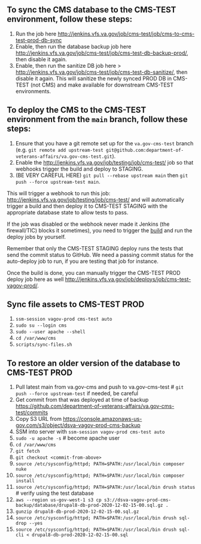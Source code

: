 ## To sync the CMS database to the CMS-TEST environment, follow these steps:
1. Run the job here http://jenkins.vfs.va.gov/job/cms-test/job/cms-to-cms-test-prod-db-sync
1. Enable, then run the database backup job here http://jenkins.vfs.va.gov/job/cms-test/job/cms-test-db-backup-prod/, then disable it again.
1. Enable, then run the sanitize DB job here > http://jenkins.vfs.va.gov/job/cms-test/job/cms-test-db-sanitize/, then disable it again. This will sanitize the newly synced PROD DB in CMS-TEST (not CMS) and make available for downstream CMS-TEST environments.

## To deploy the CMS to the CMS-TEST environment from the `main` branch, follow these steps:
1. Ensure that you have a git remote set up for the `va.gov-cms-test` branch (e.g. `git remote add upstream-test git@github.com:department-of-veterans-affairs/va.gov-cms-test.git`).
1. Enable the http://jenkins.vfs.va.gov/job/testing/job/cms-test/ job so that webhooks trigger the build and deploy to STAGING.
1. (BE VERY CAREFUL HERE) `git pull --rebase upstream main` then  `git push --force upstream-test main`.

This will trigger a webhook to run this job: http://jenkins.vfs.va.gov/job/testing/job/cms-test/ and will automatically trigger a build and then deploy it to CMS-TEST STAGING with the appropriate database state to allow tests to pass. 

If the job was disabled or the webhook never made it Jenkins (the firewall/TIC) blocks it sometimes), you need to trigger the [build](http://jenkins.vfs.va.gov/job/builds/job/cms-test/) and run the deploy jobs by yourself. 

Remember that only the CMS-TEST STAGING deploy runs the tests that send the commit status to GitHub. We need a passing commit status for the auto-deploy job to run, if you are testing that job for instance. 

Once the build is done, you can manually trigger the CMS-TEST PROD deploy job here as well http://jenkins.vfs.va.gov/job/deploys/job/cms-test-vagov-prod/.

## Sync file assets to CMS-TEST PROD
1. `ssm-session vagov-prod cms-test auto`
1. `sudo su --login cms` 
2. `sudo --user apache --shell`
3. `cd /var/www/cms`
4. `scripts/sync-files.sh`

## To restore an older version of the database to CMS-TEST PROD
1. Pull latest main from va.gov-cms and push to va.gov-cms-test # `git push --force upstream-test` if needed, be careful
1. Get commit from that was deployed at time of backup https://github.com/department-of-veterans-affairs/va.gov-cms-test/commits
1. Copy S3 URL from https://console.amazonaws-us-gov.com/s3/object/dsva-vagov-prod-cms-backup
1. SSM into server with `ssm-session vagov-prod cms-test auto`
1. `sudo -u apache -s` # become apache user
1. `cd /var/www/cms`
1. `git fetch`
1. `git checkout <commit-from-above>`
1. `source /etc/sysconfig/httpd; PATH=$PATH:/usr/local/bin composer nuke`
1. `source /etc/sysconfig/httpd; PATH=$PATH:/usr/local/bin composer install`
1. `source /etc/sysconfig/httpd; PATH=$PATH:/usr/local/bin drush status` # verify using the test database
1. `aws --region us-gov-west-1 s3 cp s3://dsva-vagov-prod-cms-backup/database/drupal8-db-prod-2020-12-02-15-00.sql.gz . `
1. `gunzip drupal8-db-prod-2020-12-02-15-00.sql.gz`
1. `source /etc/sysconfig/httpd; PATH=$PATH:/usr/local/bin drush sql-drop --yes`
1. `source /etc/sysconfig/httpd; PATH=$PATH:/usr/local/bin drush sql-cli < drupal8-db-prod-2020-12-02-15-00.sql`
